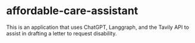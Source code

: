 # affordable-care-assistant
This is an application that uses ChatGPT, Langgraph, and the Tavily API to assist in drafting a letter to request disability.
